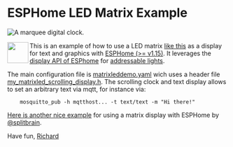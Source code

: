 # ESPHome LED Matrix Example 

![A marquee digital clock.](marqueeclock.gif)

<a href="https://esphome.io/"><img src="https://esphome.io/_images/logo-text.png" align="left" height="48" ></a>

This is an example of how to use a LED matrix [like this](https://www.adafruit.com/product/1487) as a display for text and graphics with [ESPHome (>= v1.15)](https://esphome.io/).
It leverages the [display API of ESPhome](https://esphome.io/components/display/index.html) for [addressable lights](https://esphome.io/components/light/index.html).

The main configuration file is [matrixleddemo.yaml](matrixleddemo.yaml) wich uses a header file [my_matrixled_scrolling_display.h](my_matrixled_scrolling_display.h).
The scrolling clock and text display allows to set an arbitrary text via mqtt, for instance via:
```
	mosquitto_pub -h mqtthost... -t text/text -m "Hi there!"
```
[Here is another nice example](https://www.splitbrain.org/blog/2022-10/09-led_matrix_with_esphome_and_homeassistant) for using a matrix display with ESPHome by [@splitbrain](https://github.com/splitbrain).

Have fun,
[Richard](https://nauber.dev)

 


